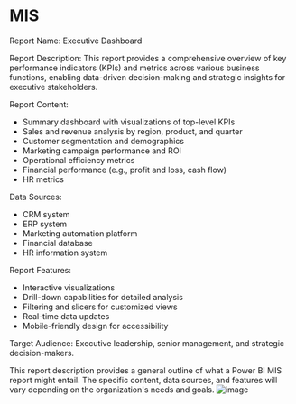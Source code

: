 # MIS
Report Name: Executive Dashboard

Report Description: This report provides a comprehensive overview of key performance indicators (KPIs) and metrics across various business functions, enabling data-driven decision-making and strategic insights for executive stakeholders.

Report Content:

- Summary dashboard with visualizations of top-level KPIs
- Sales and revenue analysis by region, product, and quarter
- Customer segmentation and demographics
- Marketing campaign performance and ROI
- Operational efficiency metrics
- Financial performance (e.g., profit and loss, cash flow)
- HR metrics

Data Sources:

- CRM system
- ERP system
- Marketing automation platform
- Financial database
- HR information system

Report Features:

- Interactive visualizations
- Drill-down capabilities for detailed analysis
- Filtering and slicers for customized views
- Real-time data updates
- Mobile-friendly design for accessibility

Target Audience: Executive leadership, senior management, and strategic decision-makers.

This report description provides a general outline of what a Power BI MIS report might entail. The specific content, data sources, and features will vary depending on the organization's needs and goals.
![image](https://github.com/akashbhagwat316/MIS/assets/175086651/5648b7f0-d973-4894-aa5b-6289a6560ea7)

